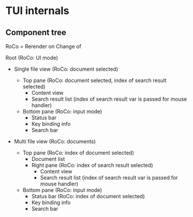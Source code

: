 # TUI internals

## Component tree

RoCo = Rerender on Change of

Root (RoCo: UI mode)

- Single file view (RoCo: document selected)
  - Top pane (RoCo: document selected, index of search result selected)
    - Content view
    - Search result list (index of search result var is passed for mouse handler)
  - Bottom pane (RoCo: input mode)
    - Status bar
    - Key binding info
    - Search bar

- Multi file view (RoCo: documents)
  - Top pane (RoCo: index of document selected)
    - Document list
    - Right pane (RoCo: index of search result selected)
      - Content view
      - Search result list (index of search result var is passed for mouse handler)
  - Bottom pane (RoCo: input mode)
    - Status bar (RoCo: index of document selected)
    - Key binding info
    - Search bar
